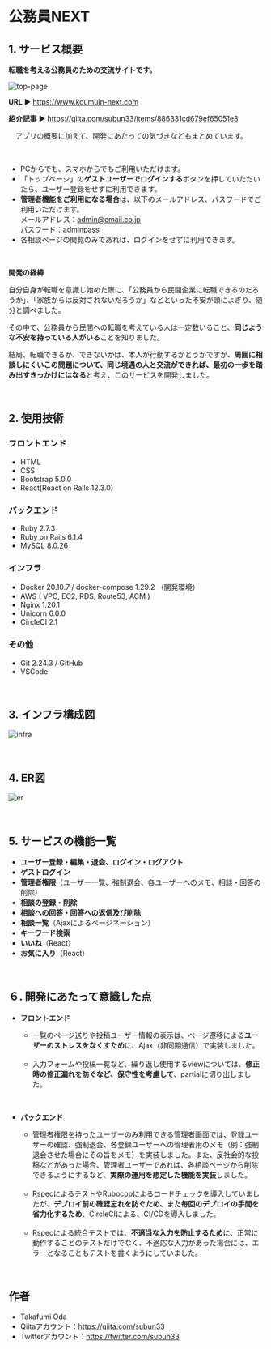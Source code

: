 # 公務員NEXT


## 1. サービス概要
**転職を考える公務員のための交流サイトです。**

![top-page](https://user-images.githubusercontent.com/79225764/141842717-b5854be9-895c-4c6c-8ec4-04a1e623479b.jpeg)

  **URL** ▶︎ https://www.koumuin-next.com

  **紹介記事** ▶︎ https://qiita.com/subun33/items/886331cd679ef65051e8
  <p style="text-indent:1em;">アプリの概要に加えて、開発にあたっての気づきなどもまとめています。<p>

<br>

-   PCからでも、スマホからでもご利用いただけます。
-   「トップページ」の**ゲストユーザーでログインする**ボタンを押していただいたら、ユーザー登録をせずに利用できます。
-   **管理者機能をご利用になる場合**は、以下のメールアドレス、パスワードでご利用いただけます。
    <br>
    メールアドレス：admin@email.co.jp
    <br>
    パスワード：adminpass
-   各相談ページの閲覧のみであれば、ログインをせずに利用できます。

<br>

**開発の経緯**

自分自身が転職を意識し始めた際に、「公務員から民間企業に転職できるのだろうか」、「家族からは反対されないだろうか」などといった不安が頭によぎり、随分と調べました。

その中で、公務員から民間への転職を考えている人は一定数いること、**同じような不安を持っている人がいる**ことを知りました。

結局、転職できるか、できないかは、本人が行動するかどうかですが、**周囲に相談しにくいこの問題について、同じ境遇の人と交流ができれば、最初の一歩を踏み出すきっかけにはなる**と考え、このサービスを開発しました。

<br>

## 2. 使用技術

### フロントエンド

-   HTML
-   CSS
-   Bootstrap 5.0.0
-   React(React on Rails 12.3.0)

### バックエンド

-   Ruby 2.7.3
-   Ruby on Rails 6.1.4
-   MySQL 8.0.26

### インフラ

-   Docker 20.10.7 / docker-compose 1.29.2 （開発環境）
-   AWS ( VPC, EC2, RDS, Route53, ACM )
-   Nginx 1.20.1
-   Unicorn 6.0.0
-   CircleCI 2.1

### その他

-   Git 2.24.3 / GitHub
-   VSCode

<br>

## 3. インフラ構成図
![infra](https://user-images.githubusercontent.com/79225764/141701796-1904a4ab-285d-4b93-801f-33cd2d06ebc0.png)

<br>

## 4. ER図
![er](https://user-images.githubusercontent.com/79225764/143621234-f2d4a27b-c877-491c-8bea-992eaf29612d.png)

<br>

## 5. サービスの機能一覧

-   **ユーザー登録・編集・退会、ログイン・ログアウト**
-   **ゲストログイン**
-   **管理者権限**（ユーザー一覧、強制退会、各ユーザーへのメモ、相談・回答の削除）
-   **相談の登録・削除**
-   **相談への回答・回答への返信及び削除**
-   **相談一覧**（Ajaxによるページネーション）
-   **キーワード検索**
-   **いいね**（React）
-   **お気に入り**（React）

<br>

## ６. 開発にあたって意識した点

-   **フロントエンド**

      - 一覧のページ送りや投稿ユーザー情報の表示は、ページ遷移による**ユーザーのストレスをなくすため**に、Ajax（非同期通信）で実装しました。
<br><br>
      - 入力フォームや投稿一覧など、繰り返し使用するviewについては、**修正時の修正漏れを防ぐなど、保守性を考慮して**、partialに切り出しました。

<br>

-   **バックエンド**

      - 管理者権限を持ったユーザーのみ利用できる管理者画面では、登録ユーザーの確認、強制退会、各登録ユーザーへの管理者用のメモ（例：強制退会させた場合にその旨をメモ）を実装しました。また、反社会的な投稿などがあった場合、管理者ユーザーであれば、各相談ページから削除できるようにするなど、**実際の運用を想定した機能を実装**しました。
<br><br>
      - RspecによるテストやRubocopによるコードチェックを導入していましたが、**デプロイ前の確認忘れを防ぐため、また毎回のデプロイの手間を省力化するため**、CircleCIによる、CI/CDを導入しました。
<br><br>
      - Rspecによる統合テストでは、**不適当な入力を防止するため**に、正常に動作することのテストだけでなく、不適応な入力があった場合には、エラーとなることもテストを書くようにしていました。

<br>

## 作者

-   Takafumi Oda
-   Qiitaアカウント：https://qiita.com/subun33
-   Twitterアカウント：https://twitter.com/subun33
